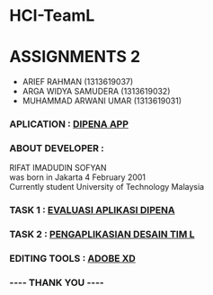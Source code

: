 # HCI-TeamL
# ASSIGNMENTS 2
- ARIEF RAHMAN (1313619037)
- ARGA WIDYA SAMUDERA (1313619032)
- MUHAMMAD ARWANI UMAR (1313619031) <br>

### APLICATION : <a href="https://play.google.com/store/apps/details?id=com.dipena.app&hl=en_AU">DIPENA APP</a>

### ABOUT DEVELOPER : 

RIFAT IMADUDIN SOFYAN <br>
was born in Jakarta 4 February 2001 <br>
Currently student University of Technology Malaysia

### TASK 1 : <a href="https://github.com/devreption/HCI-TeamL/tree/hw2/Task1">EVALUASI APLIKASI DIPENA</a>
### TASK 2 : <a href="https://github.com/devreption/HCI-TeamL/tree/hw2/Task2">PENGAPLIKASIAN DESAIN TIM L</a>

### EDITING TOOLS : <a href="https://www.adobe.com/in/products/xd.html">ADOBE XD</a>

### ---- THANK YOU ----
